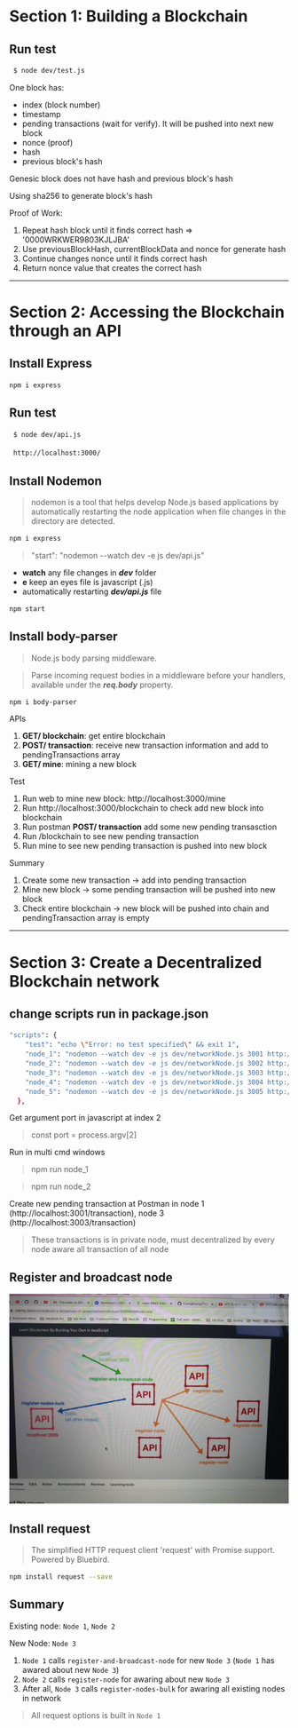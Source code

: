 # Section 1: Building a Blockchain
## Run test
```sh
 $ node dev/test.js
```

One block has:
- index (block number)
- timestamp
- pending transactions (wait for verify). It will be pushed into next new block
- nonce (proof)
- hash
- previous block's hash

Genesic block does not have hash and previous block's hash

Using sha256 to generate block's hash

Proof of Work:
 1. Repeat hash block until it finds correct hash => '0000WRKWER9803KJLJBA'
 2. Use previousBlockHash, currentBlockData and nonce for generate hash
 3. Continue changes nonce until it finds correct hash
 4. Return nonce value that creates the correct hash

---

# Section 2: Accessing the Blockchain through an API
## Install Express

```sh
npm i express
```
## Run test
```sh
 $ node dev/api.js

 http://localhost:3000/
```

## Install Nodemon
> nodemon is a tool that helps develop Node.js based applications by automatically restarting the node application when file changes in the directory are detected.

```sh
npm i express
```

> "start": "nodemon --watch dev -e js dev/api.js"

- **watch** any file changes in ***dev*** folder
- **e** keep an eyes file is javascript (.js) 
- automatically restarting ***dev/api.js*** file

```sh
npm start
```
## Install body-parser
> Node.js body parsing middleware.

> Parse incoming request bodies in a middleware before your handlers, available under the ***req.body*** property.

```sh
npm i body-parser
```

APIs

1. **GET/ blockchain**: get entire blockchain
2. **POST/ transaction**: receive new transaction information and add to pendingTransactions array
3. **GET/ mine**: mining a new block

Test

1. Run web to mine new block: http://localhost:3000/mine
2. Run http://localhost:3000/blockchain to check add new block into blockchain
3. Run postman **POST/ transaction** add some new pending transasction
4. Run /blockchain to see new pending transaction
5. Run mine to see new pending transaction is pushed into new block

Summary

1. Create some new transaction -> add into pending transaction
2. Mine new block -> some pending transaction will be pushed into new block
3. Check entire blockchain -> new block will be pushed into chain and pendingTransaction array is empty

---

# Section 3: Create a Decentralized Blockchain network

## change scripts run in package.json

```sh
"scripts": {
    "test": "echo \"Error: no test specified\" && exit 1",
    "node_1": "nodemon --watch dev -e js dev/networkNode.js 3001 http://localhost:3001/transaction",
    "node_2": "nodemon --watch dev -e js dev/networkNode.js 3002 http://localhost:3002/transaction",
    "node_3": "nodemon --watch dev -e js dev/networkNode.js 3003 http://localhost:3003/transaction",
    "node_4": "nodemon --watch dev -e js dev/networkNode.js 3004 http://localhost:3004/transaction",
    "node_5": "nodemon --watch dev -e js dev/networkNode.js 3005 http://localhost:3005/transaction"
  },
```

Get argument port in javascript at index 2

> const port = process.argv[2]

Run in multi cmd windows

> npm run node_1

> npm run node_2

Create new pending transaction at Postman in node 1 (http://localhost:3001/transaction), node 3 (http://localhost:3003/transaction)

> These transactions is in private node, must decentralized by every node aware all transaction of all node

## Register and broadcast node

![Register and broadcast node](./assets/images/register_and_broadcast_node.jpg "Register and broadcast node")

## Install request
> The simplified HTTP request client 'request' with Promise support. Powered by Bluebird.

```sh
npm install request --save
```

## Summary

Existing node: `Node 1`, `Node 2`

New Node: `Node 3`

1. `Node 1` calls `register-and-broadcast-node` for new `Node 3` (`Node 1` has awared about new `Node 3`)
2. `Node 2` calls `register-node` for awaring about new `Node 3`
3. After all, `Node 3` calls `register-nodes-bulk` for awaring all existing nodes in network

> All request options is built in `Node 1`
